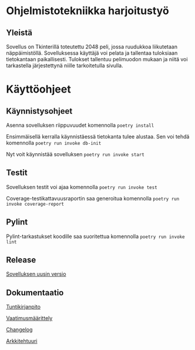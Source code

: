# Ohjelmistotekniikka harjoitustyö

## Yleistä

Sovellus on Tkinterillä toteutettu 2048 peli, jossa ruudukkoa liikutetaan näppäimistöllä. Sovelluksessa käyttäjä voi pelata ja tallentaa tuloksiaan tietokantaan paikallisesti. Tulokset tallentuu pelimuodon mukaan ja niitä voi tarkastella järjestettynä niille tarkoitetulla sivulla.

# Käyttöohjeet

## Käynnistysohjeet

Asenna sovelluksen riippuvuudet komennolla ```poetry install```

Ensimmäisellä kerralla käynnistäessä tietokanta tulee alustaa. Sen voi tehdä komennolla ```poetry run invoke db-init```

Nyt voit käynnistää sovelluksen ```poetry run invoke start```

## Testit

Sovelluksen testit voi ajaa komennolla ```poetry run invoke test```

Coverage-testikattavuusraportin saa generoitua komennolla ```poetry run invoke coverage-report```

## Pylint

Pylint-tarkastukset koodille saa suoritettua komennolla ```poetry run invoke lint```

## Release

<a href=https://github.com/kuroniil/ot-harjoitustyo/releases/tag/viikko5>Sovelluksen uusin versio</a>

## Dokumentaatio

<a href=https://github.com/kuroniil/ot-harjoitustyo/blob/master/dokumentaatio/tuntikirjanpito.md>Tuntikirjanpito</a>

<a href=https://github.com/kuroniil/ot-harjoitustyo/blob/master/dokumentaatio/vaatimusmaarittely.md>Vaatimusmäärittely</a>

<a href=https://github.com/kuroniil/ot-harjoitustyo/blob/master/dokumentaatio/changelog.md>Changelog</a>

<a href=https://github.com/kuroniil/ot-harjoitustyo/blob/master/dokumentaatio/arkkitehtuuri.md>Arkkitehtuuri</a>
